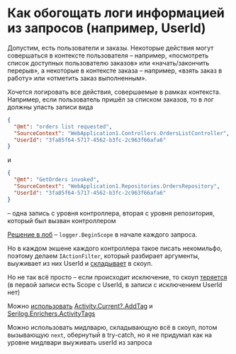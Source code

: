 # Как обогощать логи информацией из запросов (например, UserId)

Допустим, есть пользователи и заказы. Некоторые действия могут совершаться в контексте пользователя – например, «посмотреть список доступных пользователю заказов» или «начать/закончить перерыв», а некоторые в контексте заказа – например, «взять заказ в работу» или «отметить заказ выполненным».

Хочется логировать все действия, совершаемые в рамках контекста. Например, если пользователь пришёл за списком заказов, то в лог должны упасть записи вида
```json
{
  "@mt": "orders list requested",
  "SourceContext": "WebApplication1.Controllers.OrdersListController",
  "UserId": "3fa85f64-5717-4562-b3fc-2c963f66afa6"
}
```
и
```json
{
  "@mt": "GetOrders invoked",
  "SourceContext": "WebApplication1.Repositories.OrdersRepository",
  "UserId": "3fa85f64-5717-4562-b3fc-2c963f66afa6"
}
```
– одна запись с уровня контроллера, вторая с уровня репозитория, который был вызван контроллером

[Решение в лоб](https://github.com/askazakov/scope-per-request-example/blob/68d829b2921f60687d4f680c3d975136a005f5dd/WebApplication1/Controllers/OrdersListController.cs#L23) – `logger.BeginScope` в начале каждого запроса.

Но в каждом экшене каждого контроллера такое писать некомильфо, поэтому делаем `IActionFilter`, который разбирает аргументы, выуживает из них UserId и [складывает](https://github.com/askazakov/scope-per-request-example/blob/68d829b2921f60687d4f680c3d975136a005f5dd/WebApplication1/Infrastructure/EnrichActivityActionFilter.cs#L27) в скоуп.

Но не так всё просто – если происходит исключение, то скоуп [теряется](https://github.com/askazakov/scope-per-request-example/blob/24631fcb46054214e5f7315e4e88335cda8e27a2/exception.log.txt) (в первой записи есть Scope с UserId, в записи с исключением UserId нет)

Можно [использовать](https://github.com/askazakov/scope-per-request-example/blob/main/WebApplication1/Infrastructure/EnrichActivityActionFilter.cs#L26) [Activity.Current?.AddTag](https://docs.microsoft.com/en-us/dotnet/api/system.diagnostics.activity.addtag?view=net-6.0#system-diagnostics-activity-addtag(system-string-system-string)) и [Serilog.Enrichers.ActivityTags](https://www.nuget.org/packages/Serilog.Enrichers.ActivityTags/)

Можно использовать мидлварю, складывающую всё в скоуп, потом вызывающую `next`, обернутый в try-catch, но я не придумал как на уровне мидлвари выуживать userId из запроса